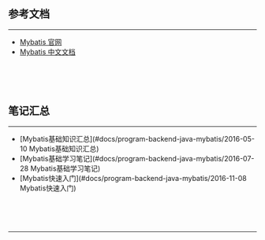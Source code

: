 ## 参考文档

---

* [Mybatis 官网](http://www.mybatis.org/mybatis-3/)
* [Mybatis 中文文档](http://www.mybatis.org/mybatis-3/zh/index.html)



<br/><br/><br/>



## 笔记汇总

---

* [Mybatis基础知识汇总](#docs/program-backend-java-mybatis/2016-05-10 Mybatis基础知识汇总)
* [Mybatis基础学习笔记](#docs/program-backend-java-mybatis/2016-07-28 Mybatis基础学习笔记)
* [Mybatis快速入门](#docs/program-backend-java-mybatis/2016-11-08 Mybatis快速入门)



<br/><br/><br/>

---

